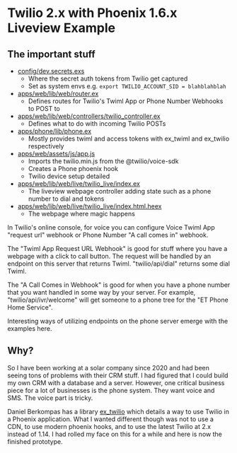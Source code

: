 # Twilio 2.x with Phoenix 1.6.x Liveview Example

## The important stuff
* [config/dev.secrets.exs](https://github.com/marth141/twilio_boilerplate/blob/master/config/dev.secrets.exs)
  * Where the secret auth tokens from Twilio get captured
  * Set as system envs e.g. `export TWILIO_ACCOUNT_SID = blahblahblah`
* [apps/web/lib/web/router.ex](https://github.com/marth141/twilio_boilerplate/blob/master/apps/web/lib/web/router.ex)
  * Defines routes for Twilio's Twiml App or Phone Number Webhooks to POST to
* [apps/web/lib/web/controllers/twilio_controller.ex](https://github.com/marth141/twilio_boilerplate/blob/master/apps/web/lib/web/controllers/twilio_controller.ex)
  * Defines what to do with incoming Twilio POSTs
* [apps/phone/lib/phone.ex](https://github.com/marth141/twilio_boilerplate/blob/master/apps/phone/lib/phone.ex)
  * Mostly provides twiml and access tokens with ex_twiml and ex_twilio respectively
* [apps/web/assets/js/app.js](https://github.com/marth141/twilio_boilerplate/blob/master/apps/web/assets/js/app.js)
  * Imports the twilio.min.js from the @twilio/voice-sdk
  * Creates a Phone phoenix hook
  * Twilio device setup detailed
* [apps/web/lib/web/live/twilio_live/index.ex](https://github.com/marth141/twilio_boilerplate/blob/master/apps/web/lib/web/live/twilio_live/index.ex)
  * The liveview webpage controller adding state such as a phone number to dial and tokens
* [apps/web/lib/web/live/twilio_live/index.html.heex](https://github.com/marth141/twilio_boilerplate/blob/master/apps/web/lib/web/live/twilio_live/index.html.heex)
  * The webpage where magic happens

In Twilio's online console, for voice you can configure Voice Twiml App "request url" webhook or Phone Number "A call comes in" webhook.

The "Twiml App Request URL Webhook" is good for stuff where you have a webpage with a click to call button. The request will be handled by an endpoint on this server that returns Twiml. "twilio/api/dial" returns some dial Twiml.

The "A Call Comes in Webhook" is good for when you have a phone number that you want handled in some way by your server. For example, "twilio/api/ivr/welcome" will get someone to a phone tree for the "ET Phone Home Service".

Interesting ways of utilizing endpoints on the phone server emerge with the examples here.

## Why?
So I have been working at a solar company since 2020 and had been seeing tons of problems with their CRM stuff. I had figured that I could build my own CRM with a database and a server. However, one critical business piece for a lot of businesses is the phone system. They want voice and SMS. The voice part is tricky.

Daniel Berkompas has a library [ex_twilio](https://github.com/danielberkompas/ex_twilio) which details a way to use Twilio in a Phoenix application. What I wanted different though was not to use a CDN, to use modern phoenix hooks, and to use the latest Twilio at 2.x instead of 1.14. I had rolled my face on this for a while and here is now the finished prototype.
